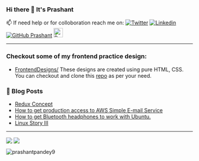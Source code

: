 ### Hi there 👋 It's Prashant 
 
📫 If need help or for colloboration reach me on:
  [![Twitter](https://img.shields.io/twitter/follow/Prashant8057152?style=social)](https://twitter.com/Prashant8057152/)  [![Linkedin](https://img.shields.io/badge/-LinkedIn-0073b1?style=social&logo=Linkedin&link=https://www.linkedin.com/in/prashantpandey9/)](https://www.linkedin.com/in/prashantpandey9/) [![GitHub Prashant](https://img.shields.io/github/followers/prashantpandey9?label=follow&style=social)](https://github.com/prashantpandey9)  <a href="https://dev.to/prashantpandey9">
  <img src="https://d2fltix0v2e0sb.cloudfront.net/dev-badge.svg" alt="Prashant Pandey's DEV Profile" height="25" width="25">
</a>
_________________________________________________________________

### Checkout some of my frontend practice design:
- [FrontendDesigns/](https://prashantpandey9.in/FrontendDesigns/) These designs are created using pure HTML, CSS. You can checkout and clone this [repo](https://github.com/prashantpandey9/FrontendDesigns) as per your need.

### :newspaper: Blog Posts
- [Redux Concept](https://blog.prashantpandey9.in/blog/Redux/redux-concept/)
- [How to get production access to AWS Simple E-mail Service
](https://blog.prashantpandey9.in/blog/AWS-SES/How%20to%20get%20production%20access%20to%20AWS%20Simple%20E-mail%20Service/)
- [How to get Bluetooth headphones to work with Ubuntu.](https://blog.prashantpandey9.in/blog/blueman/blueman/)
- [Linux Story III](https://blog.prashantpandey9.in/blog/dualBoot/dualBoot/)

<hr/>

<img align="center" src="https://github-readme-stats.vercel.app/api?username=prashantpandey9&show_icons=true&include_all_commits=true&count_private=true&line_height=24" /> <img align="center" src="https://github-readme-stats.vercel.app/api/top-langs/?username=prashantpandey9&show_icons=true&include_all_commits=true&line_height=50&count_private=true&layout=compact" />

<img src="https://komarev.com/ghpvc/?username=prashantpandey9" alt="prashantpandey9" />
